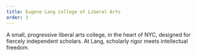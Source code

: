 ```yaml
---
title: Eugene Lang College of Liberal Arts
order: 3
---
```


A small, progressive liberal arts college, in the heart of NYC, designed for fiercely independent scholars. At Lang, scholarly rigor meets intellectual freedom. 

